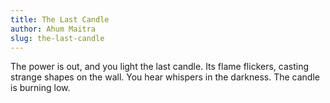 ```yaml
---
title: The Last Candle
author: Ahum Maitra
slug: the-last-candle
---
```


The power is out, and you light the last candle.
Its flame flickers, casting strange shapes on the wall.
You hear whispers in the darkness.
The candle is burning low.

